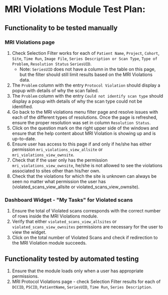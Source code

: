 # MRI Violations Module Test Plan:

## Functionality to be tested manually

### MRI Violations page
1.  Check Selection Filter works for each of `Patient Name`, `Project`, `Cohort`,
    `Site`, `Time Run`, `Image File`, 
    `Series Description or Scan Type`,  `Type of Problem`, `Resolution Status`
    `SeriesUID`.
    - Note: `SeriesUID` does not have a column in the table on this page,
    but the filter should still limit results based on the MRI Violations data.
2. The `Problem` column with the entry `Protocol Violation` should display a popup
  with details of why the scan failed.
3. The `Problem` column with the entry `Could not identify scan type` should 
   display a popup with details of  why the scan type could not be identified.
4. Go back to the MRI violations menu filter page and resolve issues with each of the
    different types of resolutions. Once the page is refreshed, ensure the proper 
    resolution was set in column `Resolution Status`.
5. Click on the question mark on the right upper side of the windows and ensure
   that the help content about MRI Violation is showing up and is up-to-date.
6. Ensure user has access to this page if and only if he/she has either permission
   `mri_violations_view_allsite` or `mri_violations_view_ownsite`.
7. Check that if the user only has the permission `mri_violations_view_ownsite`, he/she
   is not allowed to see the violations associated to sites other than his/her
   own.
8. Check that the violations for which the site is unknown can always be seen 
    no matter what permission the user has (violated_scans_view_allsite or
    violated_scans_view_ownsite).


### Dashboard Widget - "My Tasks" for Violated scans
1. Ensure the total of Violated scans corresponds with the correct 
    number of rows inside the MRI Violations module.
2. Verify that either `violated_scans_view_allsites` or `violated_scans_view_ownsites` permissions 
    are necessary for the user to view the widget.
3. Click on the total number of Violated Scans and check if redirection
    to the MRI Violation module succeeds.

## Functionality tested by automated testing
1.  Ensure that the module loads only when a user has appropriate permissions.
2.  MRI Protocol Violations page - check Selection Filter results for each of 
    `DCCID`, `PSCID`, `PatientName`, `SeriesUID`, `Time Run`, `Series Description`.
